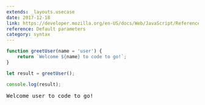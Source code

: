 ```yaml
---
extends: _layouts.usecase
date: 2017-12-18
link: https://developer.mozilla.org/en-US/docs/Web/JavaScript/Reference/Functions/Default_parameters
reference: Default parameters
category: syntax
---
```



```javascript
function greetUser(name = 'user') {
    return `Welcome ${name} to code to go!`;
}

let result = greetUser();

console.log(result);
```
<pre class="output">Welcome user to code to go!</pre>
